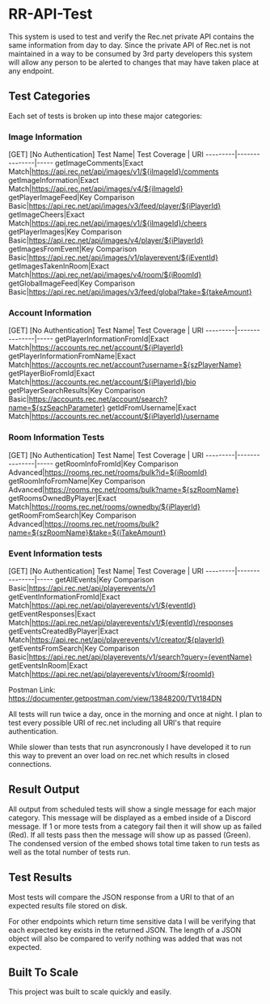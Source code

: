 # RR-API-Test

This system is used to test and verify the Rec.net private API contains the same information from day to day.  Since the private API of Rec.net is not maintained in a way to be consumed by 3rd party developers this system will allow any person to be alerted to changes that may have taken place at any endpoint.

## Test Categories
Each set of tests is broken up into these major categories:

### Image Information
[GET] [No Authentication]
Test Name| Test Coverage | URI 
---------|---------------|-----
getImageComments|Exact Match|https://api.rec.net/api/images/v1/${iImageId}/comments
getImageInformation|Exact Match|https://api.rec.net/api/images/v4/${iImageId}
getPlayerImageFeed|Key Comparison Basic|https://api.rec.net/api/images/v3/feed/player/${iPlayerId}
getImageCheers|Exact Match|https://api.rec.net/api/images/v1/${iImageId}/cheers
getPlayerImages|Key Comparison Basic|https://api.rec.net/api/images/v4/player/${iPlayerId}
getImagesFromEvent|Key Comparison Basic|https://api.rec.net/api/images/v1/playerevent/${iEventId}
getImagesTakenInRoom|Exact Match|https://api.rec.net/api/images/v4/room/${iRoomId}
getGlobalImageFeed|Key Comparison Basic|https://api.rec.net/api/images/v3/feed/global?take=${takeAmount}

### Account Information
[GET] [No Authentication]
Test Name| Test Coverage | URI 
---------|---------------|-----
getPlayerInformationFromId|Exact Match|https://accounts.rec.net/account/${iPlayerId}
getPlayerInformationFromName|Exact Match|https://accounts.rec.net/account?username=${szPlayerName}
getPlayerBioFromId|Exact Match|https://accounts.rec.net/account/${iPlayerId}/bio
getPlayerSearchResults|Key Comparison Basic|https://accounts.rec.net/account/search?name=${szSeachParameter}
getIdFromUsername|Exact Match|https://accounts.rec.net/account/${iPlayerId}/username

### Room Information Tests
[GET] [No Authentication]
Test Name| Test Coverage | URI 
---------|---------------|-----
getRoomInfoFromId|Key Comparison Advanced|https://rooms.rec.net/rooms/bulk?id=${iRoomId}
getRoomInfoFromName|Key Comparison Advanced|https://rooms.rec.net/rooms/bulk?name=${szRoomName}
getRoomsOwnedByPlayer|Exact Match|https://rooms.rec.net/rooms/ownedby/${iPlayerId}
getRoomFromSearch|Key Comparison Advanced|https://rooms.rec.net/rooms/bulk?name=${szRoomName}&take=${iTakeAmount}

### Event Information tests
[GET] [No Authentication]
Test Name| Test Coverage | URI
---------|---------------|-----
getAllEvents|Key Comparison Basic|https://api.rec.net/api/playerevents/v1
getEventInformationFromId|Exact Match|https://api.rec.net/api/playerevents/v1/${eventId}
getEventResponses|Exact Match|https://api.rec.net/api/playerevents/v1/${eventId}/responses
getEventsCreatedByPlayer|Exact Match|https://api.rec.net/api/playerevents/v1/creator/${playerId}
getEventsFromSearch|Key Comparison Basic|https://api.rec.net/api/playerevents/v1/search?query={eventName}
getEventsInRoom|Exact Match|https://api.rec.net/api/playerevents/v1/room/${roomId}

Postman Link:
https://documenter.getpostman.com/view/13848200/TVt184DN

All tests will run twice a day, once in the morning and once at night.  I plan to test every possible URI of rec.net including all URI's that require authentication.

While slower than tests that run asyncronously I have developed it to run this way to prevent an over load on rec.net which results in closed connections.

## Result Output
All output from scheduled tests will show a single message for each major category.  This message will be displayed as a embed inside of a Discord message.  If 1 or more tests from a category fail then it will show up as failed (Red).  If all tests pass then the message will show up as passed (Green).  The condensed version of the embed shows total time taken to run tests as well as the total number of tests run.

## Test Results
Most tests will compare the JSON response from a URI to that of an expected results file stored on disk.

For other endpoints which return time sensitive data I will be verifying that each expected key exists in the returned JSON.  The length of a JSON object will also be compared to verify nothing was added that was not expected.


## Built To Scale
This project was built to scale quickly and easily.
